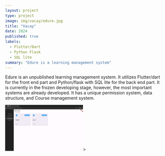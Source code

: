 ```yaml
---
layout: project
type: project
image: img/vacay/edure.jpg
title: "Vacay"
date: 2024
published: true
labels:
  - Flutter/Dart
  - Python Flask 
  - SQL lite
summary: "Edure is a learning management system"
---
```


Edure is an unpublished learning management system. It utilizes Flutter/dart for the front end part and Python/flask with SQL lite for the back end part.
It is currently in the frozen developing stage, however, the most important systems are already developed. It has a unique permission system, data structure, and Course management system.

<img src="../img/vacay/edure_web.png" style="width:50%; height:50%;">>


